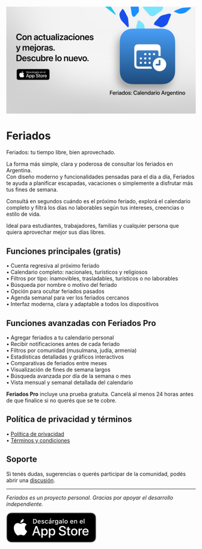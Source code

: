 [![Feriados App](docs/es/images/banner.png)](https://apps.apple.com/app/id6744455042)  

# Feriados  

Feriados: tu tiempo libre, bien aprovechado.  

La forma más simple, clara y poderosa de consultar los feriados en Argentina.  
Con diseño moderno y funcionalidades pensadas para el día a día, Feriados te ayuda a planificar escapadas, vacaciones o simplemente a disfrutar más tus fines de semana.  

Consultá en segundos cuándo es el próximo feriado, explorá el calendario completo y filtrá los días no laborables según tus intereses, creencias o estilo de vida.  

Ideal para estudiantes, trabajadores, familias y cualquier persona que quiera aprovechar mejor sus días libres.  

## Funciones principales (gratis)  

• Cuenta regresiva al próximo feriado  
• Calendario completo: nacionales, turísticos y religiosos  
• Filtros por tipo: inamovibles, trasladables, turísticos o no laborables  
• Búsqueda por nombre o motivo del feriado  
• Opción para ocultar feriados pasados  
• Agenda semanal para ver los feriados cercanos  
• Interfaz moderna, clara y adaptable a todos los dispositivos  

## Funciones avanzadas con Feriados Pro  

• Agregar feriados a tu calendario personal  
• Recibir notificaciones antes de cada feriado  
• Filtros por comunidad (musulmana, judía, armenia)  
• Estadísticas detalladas y gráficos interactivos  
• Comparativas de feriados entre meses  
• Visualización de fines de semana largos  
• Búsqueda avanzada por día de la semana o mes  
• Vista mensual y semanal detallada del calendario  

**Feriados Pro** incluye una prueba gratuita. Cancelá al menos 24 horas antes de que finalice si no querés que se te cobre.  

## Política de privacidad y términos  

• [Política de privacidad](https://lucasditomase.github.io/feriados/es/privacy-policy)  
• [Términos y condiciones](https://lucasditomase.github.io/feriados/es/terms-and-conditions)  

## Soporte  

Si tenés dudas, sugerencias o querés participar de la comunidad, podés abrir una [discusión](https://github.com/lucasditomase/feriados/discussions).  

---  

*Feriados es un proyecto personal. Gracias por apoyar el desarrollo independiente.*  

<p align="left">  
  <a href="https://apps.apple.com/app/id6744455042">  
    <img src="docs/es/images/download-badge.svg" alt="Descargar en la App Store">  
  </a>  
</p>  

